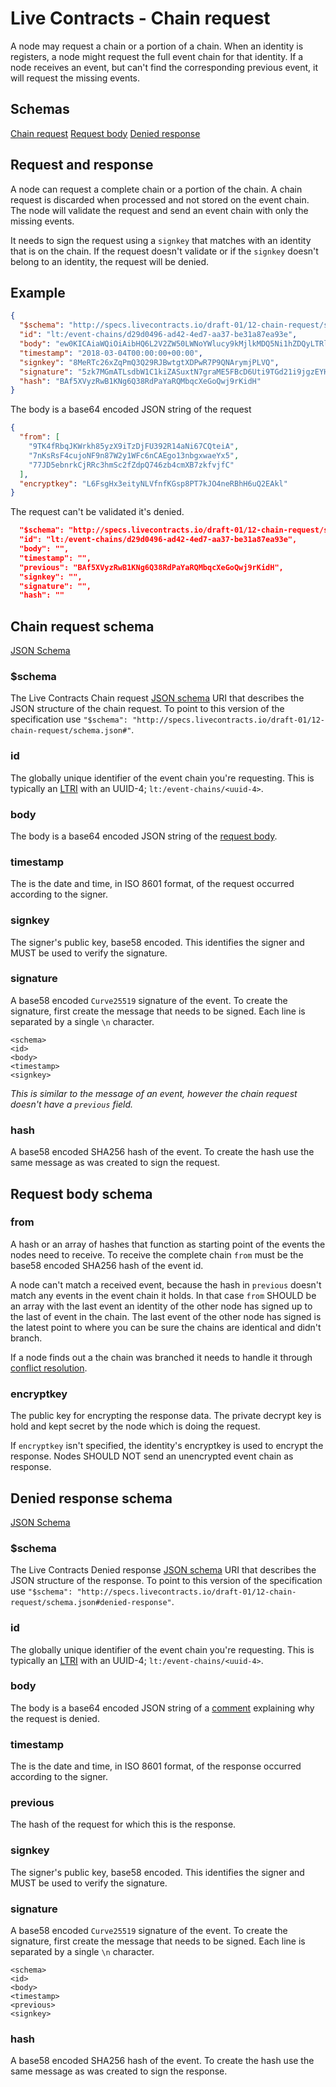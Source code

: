 # Live Contracts - Chain request

A node may request a chain or a portion of a chain. When an identity is registers, a node might request the full event
chain for that identity. If a node receives an event, but can't find the corresponding previous event, it will request
the missing events.

## Schemas

[Chain request](#chain-request-schema)
[Request body](#request-body-schema)
[Denied response](#denied-response-schema)

## Request and response

A node can request a complete chain or a portion of the chain. A chain request is discarded when processed and not
stored on the event chain. The node will validate the request and send an event chain with only the missing events. 

It needs to sign the request using a `signkey` that matches with an identity that is on the chain. If the request
doesn't validate or if the `signkey` doesn't belong to an identity, the request will be denied.

## Example

```json
{
  "$schema": "http://specs.livecontracts.io/draft-01/12-chain-request/schema.json#",
  "id": "lt:/event-chains/d29d0496-ad42-4ed7-aa37-be31a87ea93e",
  "body": "ew0KICAiaWQiOiAibHQ6L2V2ZW50LWNoYWlucy9kMjlkMDQ5Ni1hZDQyLTRlZDctYWEzNy1iZTMxYTg3ZWE5M2UiLA0KICAiZnJvbSI6IFsNCiAgICAiOVRLNGZSYnFKS1dya2g4NXl6WDlpVHpEakZVMzkyUjE0YU5pNjdDUXRlaUEiLA0KICAgICI3bktzUnNGNGN1am9ORjluODdXMnkxV0ZjNm5DQUVnbzEzbmJneHdhZVl4NSIsDQogICAgIjc3SkQ1ZWJucmtDalJSYzNobVNjMmZaZHBRNzQ2emI0Y21YQjd6a2Z2amZDIg0KICBdLA0KICAiZW5jcnlwdGtleSI6ICJMNkZzZ0h4M2VpdHlOTFZmbmZLR3NwOFBUN2tKTzRuZVJCaEg2dVEyRUFrbCINCn0=",
  "timestamp": "2018-03-04T00:00:00+00:00",
  "signkey": "8MeRTc26xZqPmQ3Q29RJBwtgtXDPwR7P9QNArymjPLVQ",
  "signature": "5zk7MGmATLsdbW1C1kiZASuxtN7graME5FBcD6Uti9TGd21i9jgzEYHF9Qaz9cYVV6ZoHg2kPAyiukTtSCW36EuZ",
  "hash": "BAf5XVyzRwB1KNg6Q38RdPaYaRQMbqcXeGoQwj9rKidH"
}
```

The body is a base64 encoded JSON string of the request

```json
{
  "from": [
    "9TK4fRbqJKWrkh85yzX9iTzDjFU392R14aNi67CQteiA",
    "7nKsRsF4cujoNF9n87W2y1WFc6nCAEgo13nbgxwaeYx5",
    "77JD5ebnrkCjRRc3hmSc2fZdpQ746zb4cmXB7zkfvjfC"
  ],
  "encryptkey": "L6FsgHx3eityNLVfnfKGsp8PT7kJO4neRBhH6uQ2EAkl"
}
```

The request can't be validated it's denied.

```json
  "$schema": "http://specs.livecontracts.io/draft-01/12-chain-request/schema.json#denied-response",
  "id": "lt:/event-chains/d29d0496-ad42-4ed7-aa37-be31a87ea93e",
  "body": "",
  "timestamp": "",
  "previous": "BAf5XVyzRwB1KNg6Q38RdPaYaRQMbqcXeGoQwj9rKidH",
  "signkey": "",
  "signature": "",
  "hash": ""
```

## Chain request schema

[JSON Schema](http://specs.livecontracts.io/01-draft/12-chain-request/schema.json#)

### $schema

The Live Contracts Chain request [JSON schema](http://json-schema.org) URI that describes the JSON structure of the
chain request. To point to this version of the specification use
`"$schema": "http://specs.livecontracts.io/draft-01/12-chain-request/schema.json#"`.

### id

The globally unique identifier of the event chain you're requesting. This is typically an
[LTRI](http://specs.livecontracts.io/draft-01/00-ltri/) with an UUID-4; `lt:/event-chains/<uuid-4>`.

### body

The body is a base64 encoded JSON string of the [request body](#request-body-schema).

### timestamp

The is the date and time, in ISO 8601 format, of the request occurred according to the signer.

### signkey

The signer's public key, base58 encoded. This identifies the signer and MUST be used to verify the signature.

### signature

A base58 encoded `Curve25519` signature of the event. To create the signature, first create the message that needs to be
signed. Each line is separated by a single `\n` character.

```
<schema>
<id>
<body>
<timestamp>
<signkey>
```

_This is similar to the message of an event, however the chain request doesn't have a `previous` field._

### hash

A base58 encoded SHA256 hash of the event. To create the hash use the same message as was created to sign the request.

## Request body schema

### from

A hash or an array of hashes that function as starting point of the events the nodes need to receive. To receive the
complete chain `from` must be the base58 encoded SHA256 hash of the event id.

A node can't match a received event, because the hash in `previous` doesn't match any events in the event chain it
holds. In that case `from` SHOULD be an array with the last event an identity of the other node has signed up to the
last of event in the chain. The last event of the other node has signed is the latest point to where you can be sure the
chains are identical and didn't branch.

If a node finds out a the chain was branched it needs to handle it through
[conflict resolution](http://specs.livecontracts.io/draft-01/13-conflict-resolution/).

### encryptkey

The public key for encrypting the response data. The private decrypt key is hold and kept secret by the node which is
doing the request.

If `encryptkey` isn't specified, the identity's encryptkey is used to encrypt the response. Nodes SHOULD NOT send an
unencrypted event chain as response.

## Denied response schema

[JSON Schema](http://specs.livecontracts.io/01-draft/12-chain-request/schema.json#)

### $schema

The Live Contracts Denied response [JSON schema](http://json-schema.org) URI that describes the JSON structure of the
response. To point to this version of the specification use
`"$schema": "http://specs.livecontracts.io/draft-01/12-chain-request/schema.json#denied-response"`.

### id

The globally unique identifier of the event chain you're requesting. This is typically an
[LTRI](http://specs.livecontracts.io/draft-01/00-ltri/) with an UUID-4; `lt:/event-chains/<uuid-4>`.

### body

The body is a base64 encoded JSON string of a [comment](http://specs.livecontracts.io/draft-01/11-comment/) explaining
why the request is denied.

### timestamp

The is the date and time, in ISO 8601 format, of the response occurred according to the signer.

### previous

The hash of the request for which this is the response.

### signkey

The signer's public key, base58 encoded. This identifies the signer and MUST be used to verify the signature.

### signature

A base58 encoded `Curve25519` signature of the event. To create the signature, first create the message that needs to be
signed. Each line is separated by a single `\n` character.

```
<schema>
<id>
<body>
<timestamp>
<previous>
<signkey>
```

### hash

A base58 encoded SHA256 hash of the event. To create the hash use the same message as was created to sign the response.
